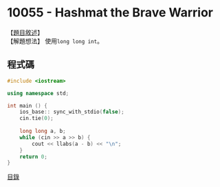 10055 - Hashmat the Brave Warrior
======

【[題目敘述]】  
【解題想法】 使用`long long int`。

程式碼
------
```c++
#include <iostream>

using namespace std;

int main () {
    ios_base:: sync_with_stdio(false);
    cin.tie(0);
    
    long long a, b;
    while (cin >> a >> b) {
        cout << llabs(a - b) << "\n";
    }
    return 0;
}
```

[目錄](../front_page.md)

[題目敘述]:https://onlinejudge.org/index.php?option=com_onlinejudge&Itemid=8&category=12&page=show_problem&problem=996